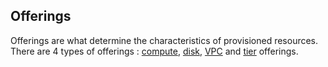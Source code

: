 ## Offerings

Offerings are what determine the characteristics of provisioned resources. There are 4 types of offerings : [compute](#compute-offerings), [disk](#disk-offerings), [VPC](#vpc-offerings) and [tier](#network-offerings) offerings.
